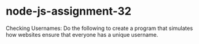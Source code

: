 # node-js-assignment-32
Checking Usernames: Do the following to create a program that simulates how websites ensure that everyone has a unique username.
